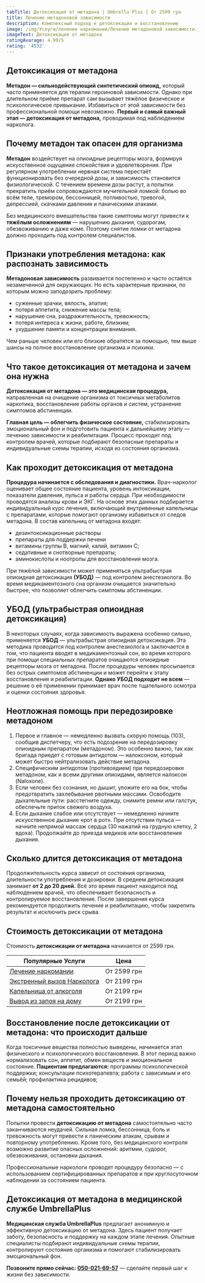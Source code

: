 ```yaml
---
tabTitle: Детоксикация от метадона | Umbrella Plus | От 2599 грн
title: Лечение метадоновой зависимости
description: Комплексный подход к детоксикации и восстановлению
image: /img/Услуги/лечение наркомании/Лечение метадоновой зависимости.jpg
imageText: Детоксикация от метадона
ratingAvarage: 4.99/5
rating: '4532'
---
```


## Детоксикация от метадона

**Метадон — сильнодействующий синтетический опиоид,** который часто применяется для терапии героиновой зависимости. Однако при длительном приёме препарат сам вызывает тяжёлое физическое и психологическое привыкание. Избавиться от этой зависимости без профессиональной помощи невозможно. **Первый и самый важный этап — детоксикация от метадона,** проводимая под наблюдением нарколога.

## Почему метадон так опасен для организма

**Метадон** воздействует на опиоидные рецепторы мозга, формируя искусственное ощущение спокойствия и удовлетворения. При регулярном употреблении нервная система перестаёт функционировать без очередной дозы, и зависимость становится физиологической. С течением времени дозы растут, а попытки прекратить приём сопровождаются мучительной ломкой: болью во всём теле, тремором, бессонницей, потливостью, тревогой, депрессией, скачками давления и паническими атаками.

Без медицинского вмешательства такие симптомы могут привести к **тяжёлым осложнениям** — нарушению дыхания, судорогам, обезвоживанию и даже коме. Поэтому снятие ломки от метадона должно проходить под контролем специалистов.

## Признаки употребления метадона: как распознать зависимость

**Метадоновая зависимость** развивается постепенно и часто остаётся незамеченной для окружающих. Но есть характерные признаки, по которым можно заподозрить проблему:

* суженные зрачки, вялость, апатия;
* потеря аппетита, снижение массы тела;
* нарушение сна, раздражительность, тревожность;
* потеря интереса к жизни, работе, близким;
* ухудшение памяти и концентрации внимания.

Чем раньше человек или его близкие обратятся за помощью, тем выше шансы на полное восстановление организма и психики.

## Что такое детоксикация от метадона и зачем она нужна

**Детоксикация от метадона — это медицинская процедура,** направленная на очищение организма от токсичных метаболитов наркотика, восстановление работы органов и систем, устранение симптомов абстиненции.

**Главная цель — облегчить физическое состояние,** стабилизировать эмоциональный фон и подготовить пациента к дальнейшему этапу — лечению зависимости и реабилитации. Процесс проходит под контролем врачей, которые подбирают безопасные препараты и индивидуальные схемы терапии, исходя из состояния организма.

## Как проходит детоксикация от метадона

**Процедура начинается с обследования и диагностики.** Врач-нарколог оценивает общее состояние пациента, уровень интоксикации, показатели давления, пульса и работы сердца. При необходимости проводятся анализы крови и ЭКГ. На основе этих данных подбирается индивидуальный курс лечения, включающий внутривенные капельницы с препаратами, которые помогают организму избавиться от следов метадона. В состав капельниц от метадона входят:

* дезинтоксикационные растворы
* препараты для поддержки печени
* витамины группы B, магний, калий, витамин C;
* седативные и снотворные препараты;
* аминокислоты и ноотропы для восстановления мозга.

При тяжёлой зависимости может применяться ультрабыстрая опиоидная детоксикация **(УБОД)** — под контролем анестезиолога. Во время медикаментозного сна организм очищается значительно быстрее, что позволяет облегчить симптомы абстиненции.

## УБОД (ультрабыстрая опиоидная детоксикация)

В некоторых случаях, когда зависимость выражена особенно сильно, применяется **УБОД** — ультрабыстрая опиоидная детоксикация. Эта методика проводится под контролем анестезиолога и заключается в том, что пациента вводят в медикаментозный сон, во время которого при помощи специальных препаратов очищаются опиоидные рецепторы мозга от метадона. После процедуры человек просыпается без острых симптомов абстиненции и может перейти к этапу восстановления и реабилитации. **Однако УБОД подходит не всем** — решение о её применении принимает врач после тщательного осмотра и оценки состояния здоровья.

## Неотложная помощь при передозировке метадоном

1. Первое и главное — немедленно вызвать скорую помощь (103), сообщив диспетчеру, что есть подозрение на передозировку опиоидным препаратом (метадоном). Это особенно важно, так как бригада приедет с готовым антидотом — налоксоном, который может быстро нейтрализовать действие метадона.
2. Специфическим антидотом (противоядием) при передозировке метадоном, как и всеми другими опиоидами, является налоксон (Naloxone).
3. Если человек без сознания, но дышит, уложите его на бок, чтобы предотвратить захлебывание рвотными массами. Освободите дыхательные пути: расстегните одежду, снимите ремни или галстук, обеспечьте приток свежего воздуха.
4. Если дыхание слабое или отсутствует — немедленно начните искусственное дыхание «рот в рот». При отсутствии пульса — начните непрямой массаж сердца (30 нажатий на грудную клетку, 2 вдоха). Продолжайте до приезда медиков или восстановления дыхания.

## Сколько длится детоксикация от метадона

Продолжительность курса зависит от состояния организма, длительности употребления и дозировки. В среднем детоксикация занимает **от 2 до 20 дней.** Всё это время пациент находится под наблюдением врачей, что обеспечивает безопасность и контролируемое восстановление. После завершения курса рекомендуется продолжить лечение и реабилитацию, чтобы закрепить результат и исключить риск срыва.

## Стоимость детоксикации от метадона

Стоимость **детоксикации от метадона** начинается от 2599 грн.

| Популярные Услуги                                                                                     | Цена        |
| ----------------------------------------------------------------------------------------------------- | ----------- |
| [Лечение наркомании](https://umbrella-plus.com.ua/services-nark/lechenie-narkomanii/)                 | От 2599 грн |
| [Экстренный вызов Нарколога](https://umbrella-plus.com.ua/services/narkolog/)                         | От 2199 грн |
| [Капельница от алкоголя](https://umbrella-plus.com.ua/services/kapelnica-ot-alkogolia-umbrellaplus/)  | От 2199 грн |
| [Вывод из запоя на дому](https://umbrella-plus.com.ua/services/vivod-iz-zapoia-na-domy-umbrellaplus/) | От 2199 грн |

## Восстановление после детоксикации от метадона: что происходит дальше

Когда токсичные вещества полностью выведены, начинается этап физического и психологического восстановления. В этот период важно нормализовать сон, аппетит, обмен веществ и эмоциональное состояние. **Пациентам предлагаются:** программы психологической поддержки; консультации психотерапевта; работа с зависимым и его семьёй; профилактика рецидивов;

## Почему нельзя проходить детоксикацию от метадона самостоятельно

Попытки провести **детоксикацию от метадона** самостоятельно часто заканчиваются неудачей. Сильная ломка, бессонница, боль и тревожность могут привести к паническим атакам, срывам и повторному употреблению. Кроме того, без медицинского контроля возможно развитие опасных осложнений: аритмии, судорог, обезвоживания, остановки дыхания.

Профессиональные наркологи проводят процедуру безопасно — с использованием сертифицированных препаратов и при круглосуточном наблюдении за состоянием пациента.

## Детоксикация от метадона в медицинской службе UmbrellaPlus

**Медицинская служба UmbrellaPlus** предлагает анонимную и эффективную детоксикацию от метадона. Здесь пациент получает заботу, безопасность и поддержку на каждом этапе лечения. Опытные специалисты подбирают индивидуальные схемы терапии, контролируют состояние организма и помогают стабилизировать эмоциональный фон.

**Позвоните прямо сейчас:** **[050-021-69-57](tel:0500216957)** — сделайте первый шаг к жизни без зависимости.
